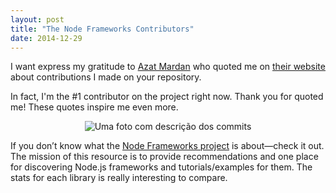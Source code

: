 ```yaml
---
layout: post
title: "The Node Frameworks Contributors"
date: 2014-12-29
---
```


I want express my gratitude to [Azat Mardan](https://twitter.com/azat_co) who quoted me on [their website](http://webapplog.com/the-node-frameworks-contributor/) about contributions I made on your repository.

In fact, I'm the #1 contributor on the project right now. Thank you for quoted me! These quotes inspire me even more.

<p style="text-align: center">
    <img src="http://m03s6dh33i0jtc3uzfml36au.wpengine.netdna-cdn.com/wp-content/uploads/Screenshot-2014-12-07-10.34.57.png" style="margin: 0 auto;" alt="Uma foto com descrição dos commits" title="Uma foto com descrição dos commits">
</p>

If you don’t know what the [Node Frameworks project](http://nodeframework.com/) is about—check it out. The mission of this resource is to provide recommendations and one place for discovering Node.js frameworks and tutorials/examples for them. The stats for each library is really interesting to compare.